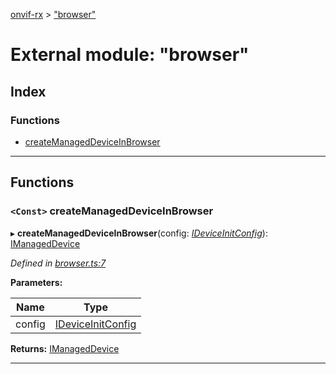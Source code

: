 [onvif-rx](../README.md) > ["browser"](../modules/_browser_.md)

# External module: "browser"

## Index

### Functions

* [createManagedDeviceInBrowser](_browser_.md#createmanageddeviceinbrowser)

---

## Functions

<a id="createmanageddeviceinbrowser"></a>

### `<Const>` createManagedDeviceInBrowser

▸ **createManagedDeviceInBrowser**(config: *[IDeviceInitConfig](../interfaces/_manage_device_.ideviceinitconfig.md)*): [IManagedDevice](../interfaces/_manage_device_.imanageddevice.md)

*Defined in [browser.ts:7](https://github.com/patrickmichalina/onvif-rx/blob/f117e44/src/browser.ts#L7)*

**Parameters:**

| Name | Type |
| ------ | ------ |
| config | [IDeviceInitConfig](../interfaces/_manage_device_.ideviceinitconfig.md) |

**Returns:** [IManagedDevice](../interfaces/_manage_device_.imanageddevice.md)

___

